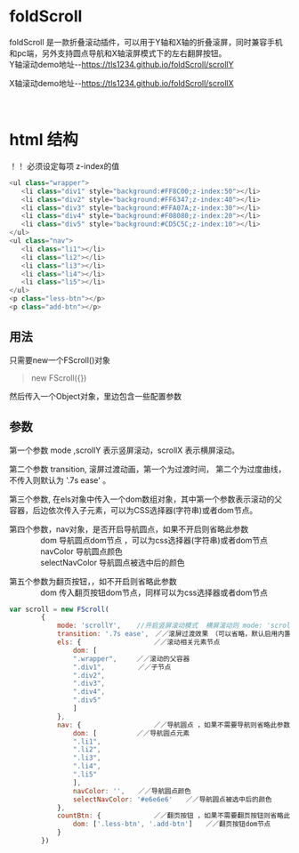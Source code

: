 # foldScroll  
foldScroll 是一款折叠滚动插件，可以用于Y轴和X轴的折叠滚屏，同时兼容手机和pc端，另外支持圆点导航和X轴滚屏模式下的左右翻屏按钮。  
Y轴滚动demo地址--https://tls1234.github.io/foldScroll/scrollY 

X轴滚动demo地址--https://tls1234.github.io/foldScroll/scrollX  

 
# html 结构  
！！ 必须设定每项 z-index的值  
```js
<ul class="wrapper">
   <li class="div1" style="background:#FF8C00;z-index:50"></li>
   <li class="div2" style="background:#FF6347;z-index:40"></li>
   <li class="div3" style="background:#FFA07A;z-index:30"></li>
   <li class="div4" style="background:#F08080;z-index:20"></li>
   <li class="div5" style="background:#CD5C5C;z-index:10"></li>
</ul>
<ul class="nav">
   <li class="li1"></li>
   <li class="li2"></li>
   <li class="li3"></li>
   <li class="li4"></li>
   <li class="li5"></li>
</ul>
<p class="less-btn"></p>
<p class="add-btn"></p>
```
## 用法  
只需要new一个FScroll()对象
> new FScroll({}) 

然后传入一个Object对象，里边包含一些配置参数
## 参数 
第一个参数 mode ,scrollY 表示竖屏滚动，scrollX 表示横屏滚动。   

第二个参数 transition, 滚屏过渡动画，第一个为过渡时间， 第二个为过度曲线， 不传入则默认为 '.7s ease' 。   

第三个参数, 在els对象中传入一个dom数组对象，其中第一个参数表示滚动的父容器，后边依次传入子元素，可以为CSS选择器(字符串)或者dom节点。  

第四个参数，nav对象，是否开启导航圆点，如果不开启则省略此参数      
　　　　dom 导航圆点dom节点 ，可以为css选择器(字符串)或者dom节点    
　　　　navColor 导航圆点颜色    
　　　　selectNavColor 导航圆点被选中后的颜色    
      
第五个参数为翻页按钮，，如不开启则省略此参数    
　　　　dom 传入翻页按钮dom节点，同样可以为css选择器或者dom节点  
```js
var scroll = new FScroll(
		{
			mode: 'scrollY',	//开启竖屏滚动模式  横屏滚动则 mode: 'scrollX'
			transition: '.7s ease',　／／滚屏过渡效果　（可以省略，默认启用内置过渡效果）
			els: {　　　　　　　　　　　／／滚动相关元素节点
				dom: [
				".wrapper",　　　／／滚动的父容器
				".div1",　　　　　／／子节点
				".div2",
				".div3",
				".div4",
				".div5"
				]
			},
			nav: {　　　　　　　　　　　／／导航圆点 ，如果不需要导航则省略此参数
				dom: [　　　　　　／／导航圆点元素
				".li1",　　　
				".li2",
				".li3",
				".li4",
				".li5"
				],
				navColor: '',　　／／导航圆点颜色 
				selectNavColor: '#e6e6e6'　　／／导航圆点被选中后的颜色 
			},
			countBtn: {　　　　　　　　／／翻页按钮 ，如果不需要翻页按钮则省略此参数
				dom: ['.less-btn', '.add-btn']　　／／翻页按钮dom节点
			}
		})
```
